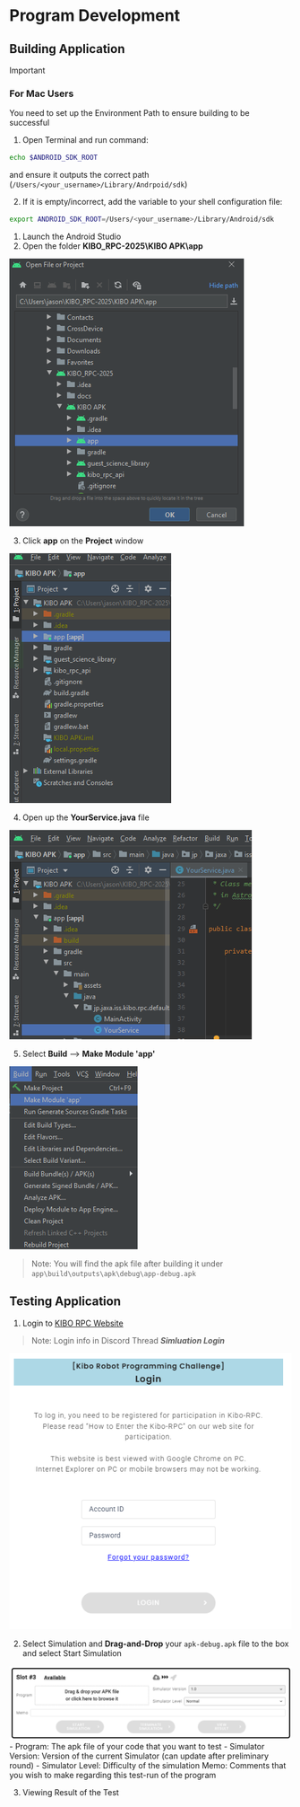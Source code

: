 # Program Development

## Building Application

> [!IMPORTANT]
>
> ### For Mac Users
>
> You need to set up the Environment Path to ensure building to be successful
>
> 1. Open Terminal and run command:
>
> ```bash
> echo $ANDROID_SDK_ROOT
> ```
>
> and ensure it outputs the correct path (`/Users/<your_username>/Library/Andrpoid/sdk`)
>
> 2. If it is empty/incorrect, add the variable to your shell configuration file:
>
> ```bash
> export ANDROID_SDK_ROOT=/Users/<your_username>/Library/Android/sdk
> ```

1. Launch the Android Studio
2. Open the folder **KIBO_RPC-2025\KIBO APK\app**

![](../README_Images/image-3.png)

3. Click **app** on the **Project** window

![](../README_Images/image-4.png)

4. Open up the **YourService.java** file

![](../README_Images/image-6.png)

5. Select **Build** --> **Make Module 'app'**

![](../README_Images/image-5.png)

> Note:
> You will find the apk file after building it under `app\build\outputs\apk\debug\app-debug.apk`

## Testing Application

1. Login to [KIBO RPC Website](https://jaxa.krpc.jp/user-auth)

> Note: Login info in Discord Thread **_Simluation Login_**

![](../README_Images/image-7.png)

2. Select Simulation and **Drag-and-Drop** your `apk-debug.apk` file to the box and select Start Simulation

![](../README_Images/image-8.png) - Program: The apk file of your code that you want to test - Simulator Version: Version of the current Simulator (can update after preliminary round) - Simulator Level: Difficulty of the simulation
Memo: Comments that you wish to make regarding this test-run of the program

3. Viewing Result of the Test
